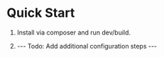 # Quick Start

1. Install via composer and run dev/build.

2. --- Todo: Add additional configuration steps ---